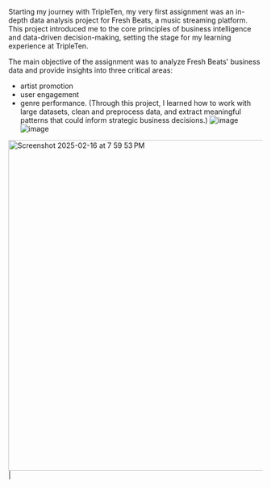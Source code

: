 Starting my journey with TripleTen, my very first assignment was an in-depth data analysis project for Fresh Beats, a music streaming platform. This project introduced me to the core principles of business intelligence and data-driven decision-making, setting the stage for my learning experience at TripleTen.

The main objective of the assignment was to analyze Fresh Beats' business data and provide insights into three critical areas: 
- artist promotion
- user engagement
- genre performance.
(Through this project, I learned how to work with large datasets, clean and preprocess data, and extract meaningful patterns that could inform strategic business decisions.)
![image](https://github.com/user-attachments/assets/0f6930b1-8159-4d47-8dbd-5a028e6d3ef7)
![image](https://github.com/user-attachments/assets/8e11084a-1138-47ef-887f-5e6bb1100c96)

<img width="655" alt="Screenshot 2025-02-16 at 7 59 53 PM" src="https://github.com/user-attachments/assets/2cebbdee-e0ad-4ead-b2a8-8fa7a00300e9" />
|

